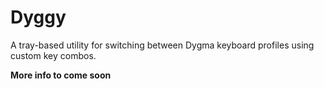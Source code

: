 # Dyggy

A tray-based utility for switching between Dygma keyboard profiles using custom key combos.

**More info to come soon**

